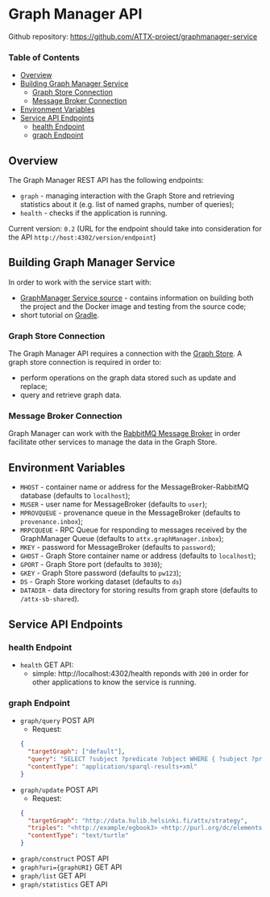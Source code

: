 # Graph Manager API

Github repository: https://github.com/ATTX-project/graphmanager-service

### Table of Contents
<!-- TOC START min:1 max:3 link:true update:true -->
  - [Overview](#overview)
  - [Building Graph Manager Service](#building-graph-manager-service)
    - [Graph Store Connection](#graph-store-connection)
    - [Message Broker Connection](#message-broker-connection)
  - [Environment Variables](#environment-variables)
  - [Service API Endpoints](#service-api-endpoints)
    - [health Endpoint](#health-endpoint)
    - [graph Endpoint](#graph-endpoint)

<!-- TOC END -->

## Overview

The Graph Manager REST API has the following endpoints:
* `graph` - managing interaction with the Graph Store and retrieving statistics about it (e.g. list of named graphs, number of queries);
* `health` - checks if the application is running.

Current version: `0.2` (URL for the endpoint should take into consideration for the API `http://host:4302/version/endpoint`)

## Building Graph Manager Service

In order to work with the service start with:
* [GraphManager Service source](https://github.com/ATTX-project/graphmanager-service) - contains information on building both the project and the  Docker image and testing from the source code;
* short tutorial on [Gradle](Building-with-Gradle.md).

### Graph Store Connection

The Graph Manager API requires a connection with the [Graph Store](Graph-Store.md).
A graph store connection is required in order to:
* perform operations on the graph data stored such as update and replace;
* query and retrieve graph data.

### Message Broker Connection

Graph Manager can work with the [RabbitMQ Message Broker](MessageBroker-RabbitMQ.md) in order facilitate other services to manage the data in the Graph Store.

## Environment Variables

* `MHOST` - container name or address for the MessageBroker-RabbitMQ database (defaults to `localhost`);
* `MUSER` - user name for MessageBroker (defaults to `user`);
* `MPROVQUEUE` - provenance queue in the MessageBroker (defaults to `provenance.inbox`);
* `MRPCQUEUE` - RPC Queue for responding to messages received by the GraphManager Queue (defaults to `attx.graphManager.inbox`);
* `MKEY` - password for MessageBroker (defaults to `password`);
* `GHOST` - Graph Store container name or address (defaults to `localhost`);
* `GPORT` - Graph Store port (defaults to `3030`);
* `GKEY` - Graph Store password (defaults to `pw123`);
* `DS` - Graph Store working dataset (defaults to `ds`)
* `DATADIR` - data directory for storing results from graph store (defaults to `/attx-sb-shared`).

## Service API Endpoints

### health Endpoint

* `health` GET API:
  * simple: http://localhost:4302/health reponds with `200` in order for other applications to know the service is running.

### graph Endpoint

* `graph/query` POST API
    * Request:
    ```json
    {
      "targetGraph": ["default"],
      "query": "SELECT ?subject ?predicate ?object WHERE { ?subject ?predicate ?object} LIMIT 25",
      "contentType": "application/sparql-results+xml"
    }
    ```
* `graph/update` POST API
    * Request:
    ```json
    {
      "targetGraph": "http://data.hulib.helsinki.fi/attx/strategy",
      "triples": "<http://example/egbook3> <http://purl.org/dc/elements/1.1/title>  \"This is an example title\".",
      "contentType": "text/turtle"
    }
    ```
* `graph/construct` POST API
* `graph?uri={graphURI}` GET API
* `graph/list` GET API
* `graph/statistics` GET API
